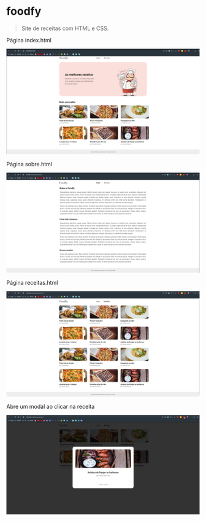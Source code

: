 # foodfy
> Site de receitas com HTML e CSS.

Página index.html

![](index.png)


Página sobre.html

![](sobre.png)


Página receitas.html

![](receitas.png)


Abre um modal ao clicar na receita

![](receitas-modal.png)
